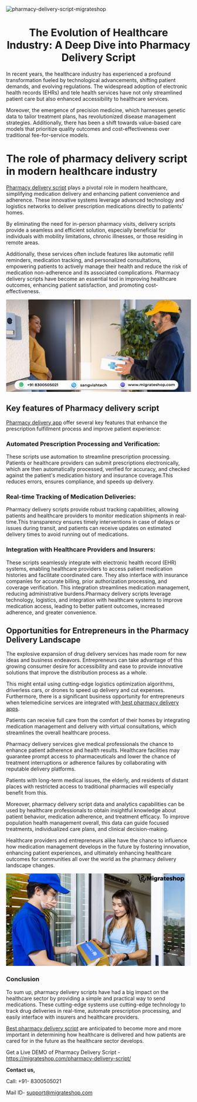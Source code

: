 ![pharmacy-delivery-script-migrateshop](https://github.com/migrateshop/pharmacy-delivery-script/assets/77200601/453546ad-dc40-49c6-b7e7-db4415371aaf)


<h1 align="center"> The Evolution of Healthcare Industry: A Deep Dive into Pharmacy Delivery Script </h1> 


In recent years, the healthcare industry has experienced a profound transformation fueled by technological advancements, shifting patient demands, and evolving regulations. The widespread adoption of electronic health records (EHRs) and tele health services have not only streamlined patient care but also enhanced accessibility to healthcare services. 

Moreover, the emergence of precision medicine, which harnesses genetic data to tailor treatment plans, has revolutionized disease management strategies. Additionally, there has been a shift towards value-based care models that prioritize quality outcomes and cost-effectiveness over traditional fee-for-service models.

# The role of pharmacy delivery script in modern healthcare industry
[Pharmacy delivery script](https://migrateshop.com/pharmacy-delivery-script/) plays a pivotal role in modern healthcare, simplifying medication delivery and enhancing patient convenience and adherence. These innovative systems leverage advanced technology and logistics networks to deliver prescription medications directly to patients' homes. 

By eliminating the need for in-person pharmacy visits, delivery scripts provide a seamless and efficient solution, especially beneficial for individuals with mobility limitations, chronic illnesses, or those residing in remote areas. 

Additionally, these services often include features like automatic refill reminders, medication tracking, and personalized consultations, empowering patients to actively manage their health and reduce the risk of medication non-adherence and its associated complications. Pharmacy delivery scripts have become an essential tool in improving healthcare outcomes, enhancing patient satisfaction, and promoting cost-effectiveness.

<div class="Box-sc-g0xbh4-0 iIZCet"><img alt=“pharmacydeliveryscript.png" src="https://github.com/migrateshop/pharmacy-delivery-script/blob/main/images/pharmacy-delivery-app.png" data-hpc="true" class="Box-sc-g0xbh4-0 kzRgrI"></div>

## Key features of Pharmacy delivery script
[Pharmacy delivery app](https://migrateshop.com/pharmacy-delivery-script/) offer several key features that enhance the prescription fulfillment process and improve patient experience:
### Automated Prescription Processing and Verification:
These scripts use automation to streamline prescription processing. Patients or healthcare providers can submit prescriptions electronically, which are then automatically processed, verified for accuracy, and checked against the patient's medication history and insurance coverage.This reduces errors, ensures compliance, and speeds up delivery.
### Real-time Tracking of Medication Deliveries:
Pharmacy delivery scripts provide robust tracking capabilities, allowing patients and healthcare providers to monitor medication shipments in real-time.This transparency ensures timely interventions in case of delays or issues during transit, and patients can receive updates on estimated delivery times to avoid running out of medications.
### Integration with Healthcare Providers and Insurers:
These scripts seamlessly integrate with electronic health record (EHR) systems, enabling healthcare providers to access patient medication histories and facilitate coordinated care. They also interface with insurance companies for accurate billing, prior authorization processing, and coverage verification. 
This integration streamlines medication management, reducing administrative burdens.Pharmacy delivery scripts leverage technology, logistics, and integration with healthcare systems to improve medication access, leading to better patient outcomes, increased adherence, and greater convenience.
## Opportunities for Entrepreneurs in the Pharmacy Delivery Landscape
The explosive expansion of drug delivery services has made room for new ideas and business endeavors. Entrepreneurs can take advantage of this growing consumer desire for accessibility and ease to provide innovative solutions that improve the distribution process as a whole.
 
This might entail using cutting-edge logistics optimization algorithms, driverless cars, or drones to speed up delivery and cut expenses.
Furthermore, there is a significant business opportunity for entrepreneurs when telemedicine services are integrated with[ best pharmacy delivery apps](https://migrateshop.com/pharmacy-delivery-script/). 

Patients can receive full care from the comfort of their homes by integrating medication management and delivery with virtual consultations, which streamlines the overall healthcare process.

Pharmacy delivery services give medical professionals the chance to enhance patient adherence and health results. Healthcare facilities may guarantee prompt access to pharmaceuticals and lower the chance of treatment interruptions or adherence failures by collaborating with reputable delivery platforms. 

Patients with long-term medical issues, the elderly, and residents of distant places with restricted access to traditional pharmacies will especially benefit from this.

Moreover, pharmacy delivery script data and analytics capabilities can be used by healthcare professionals to obtain insightful knowledge about patient behavior, medication adherence, and treatment efficacy. To improve population health management overall, this data can guide focused treatments, individualized care plans, and clinical decision-making.


Healthcare providers and entrepreneurs alike have the chance to influence how medication management develops in the future by fostering innovation, enhancing patient experiences, and ultimately enhancing healthcare outcomes for communities all over the world as the pharmacy delivery landscape changes.

<div class="Box-sc-g0xbh4-0 iIZCet"><img alt=“pharmacydeliveryscript.png" src="https://github.com/migrateshop/pharmacy-delivery-script/blob/main/images/pharmacy-delivery-script.png" data-hpc="true" class="Box-sc-g0xbh4-0 kzRgrI"></div>

### Conclusion
To sum up, pharmacy delivery scripts have had a big impact on the healthcare sector by providing a simple and practical way to send medications. These cutting-edge systems use cutting-edge technology to track drug deliveries in real-time, automate prescription processing, and easily interface with insurers and healthcare providers. 

[Best pharmacy delivery script](https://migrateshop.com/pharmacy-delivery-script/) are anticipated to become more and more important in determining how healthcare is delivered and how patients are cared for in the future as the healthcare sector develops.

Get a Live DEMO of Pharmacy Delivery Script - https://migrateshop.com/pharmacy-delivery-script/

**​​Contact us,**

Call: +91- 8300505021

Mail ID- [support@migrateshop.com](mailto:support@migrateshop.com)
